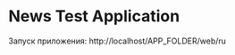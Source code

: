 News Test Application
========================

Запуск приложения: http://localhost/APP_FOLDER/web/ru